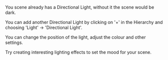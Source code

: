You scene already has a Directional Light, without it the scene would be dark. 

You can add another Directional Light by clicking on '+' in the Hierarchy and choosing 'Light' -> 'Directional Light'. 

You can change the position of the light, adjust the colour and other settings. 

Try creating interesting lighting effects to set the mood for your scene. 
